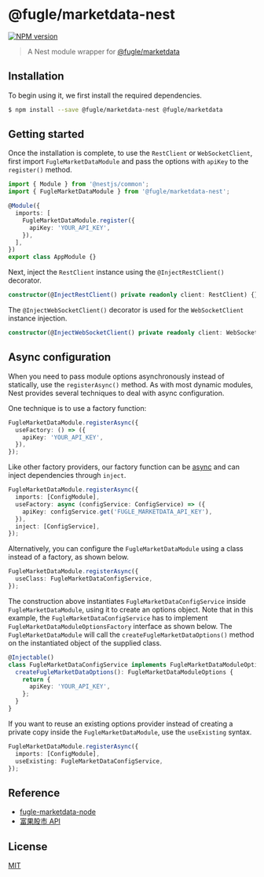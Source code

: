 # @fugle/marketdata-nest

[![NPM version][npm-image]][npm-url]

> A Nest module wrapper for [@fugle/marketdata](https://github.com/fugle-dev/fugle-marketdata-node)

## Installation

To begin using it, we first install the required dependencies.

```bash
$ npm install --save @fugle/marketdata-nest @fugle/marketdata
```

## Getting started

Once the installation is complete, to use the `RestClient` or `WebSocketClient`, first import `FugleMarketDataModule` and pass the options with `apiKey` to the `register()` method.

```typescript
import { Module } from '@nestjs/common';
import { FugleMarketDataModule } from '@fugle/marketdata-nest';

@Module({
  imports: [
    FugleMarketDataModule.register({
      apiKey: 'YOUR_API_KEY',
    }),
  ],
})
export class AppModule {}
```

Next, inject the `RestClient` instance using the `@InjectRestClient()` decorator.

```typescript
constructor(@InjectRestClient() private readonly client: RestClient) {}
```

The `@InjectWebSocketClient()` decorator is used for the `WebSocketClient` instance injection.

```typescript
constructor(@InjectWebSocketClient() private readonly client: WebSocketClient) {}
```

## Async configuration

When you need to pass module options asynchronously instead of statically, use the `registerAsync()` method. As with most dynamic modules, Nest provides several techniques to deal with async configuration.

One technique is to use a factory function:

```typescript
FugleMarketDataModule.registerAsync({
  useFactory: () => ({
    apiKey: 'YOUR_API_KEY',
  }),
});
```

Like other factory providers, our factory function can be [async](https://docs.nestjs.com/fundamentals/custom-providers#factory-providers-usefactory) and can inject dependencies through `inject`.

```typescript
FugleMarketDataModule.registerAsync({
  imports: [ConfigModule],
  useFactory: async (configService: ConfigService) => ({
    apiKey: configService.get('FUGLE_MARKETDATA_API_KEY'),
  }),
  inject: [ConfigService],
});
```

Alternatively, you can configure the `FugleMarketDataModule` using a class instead of a factory, as shown below.

```typescript
FugleMarketDataModule.registerAsync({
  useClass: FugleMarketDataConfigService,
});
```

The construction above instantiates `FugleMarketDataConfigService` inside `FugleMarketDataModule`, using it to create an options object. Note that in this example, the `FugleMarketDataConfigService` has to implement `FugleMarketDataModuleOptionsFactory` interface as shown below. The `FugleMarketDataModule` will call the `createFugleMarketDataOptions()` method on the instantiated object of the supplied class.

```typescript
@Injectable()
class FugleMarketDataConfigService implements FugleMarketDataModuleOptionsFactory {
  createFugleMarketDataOptions(): FugleMarketDataModuleOptions {
    return {
      apiKey: 'YOUR_API_KEY',
    };
  }
}
```

If you want to reuse an existing options provider instead of creating a private copy inside the `FugleMarketDataModule`, use the `useExisting` syntax.

```typescript
FugleMarketDataModule.registerAsync({
  imports: [ConfigModule],
  useExisting: FugleMarketDataConfigService,
});
```

## Reference

- [fugle-marketdata-node](https://github.com/fugle-dev/fugle-marketdata-node)
- [富果股市 API](https://developer.fugle.tw)

## License

[MIT](LICENSE)

[npm-image]: https://img.shields.io/npm/v/@fugle/marketdata-nest.svg
[npm-url]: https://npmjs.com/package/@fugle/marketdata-nest
